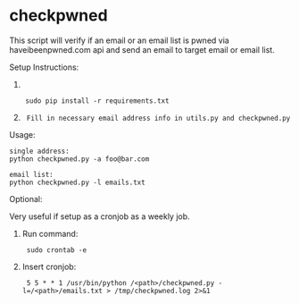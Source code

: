 # checkpwned

This script will verify if an email or an email list is pwned via haveibeenpwned.com api and 
send an email to target email or email list.

Setup Instructions:

1. 
        
        sudo pip install -r requirements.txt
        
    
2.      Fill in necessary email address info in utils.py and checkpwned.py

Usage: 

    single address: 
    python checkpwned.py -a foo@bar.com
        
    email list: 
    python checkpwned.py -l emails.txt

Optional:

Very useful if setup as a cronjob as a weekly job.

1. Run command:
    
        sudo crontab -e

2. Insert cronjob:

        5 5 * * 1 /usr/bin/python /<path>/checkpwned.py -l=/<path>/emails.txt > /tmp/checkpwned.log 2>&1
